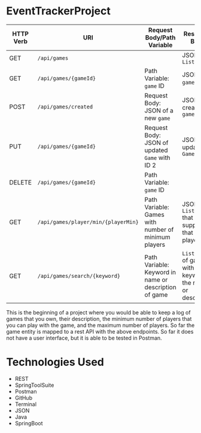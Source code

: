 # EventTrackerProject
| HTTP Verb | URI                           | Request Body/Path Variable                             | Response Body                                    |
|-----------|-------------------------------|-------------------------------------------------------|----------------------------------------------------------------------|
| GET       | `/api/games`                  |                                                       | JSON of `List<Game>`                            |
| GET       | `/api/games/{gameId}`              | Path Variable: `game` ID                              | JSON of `game` 1                                       |
| POST      | `/api/games/created`                  | Request Body: JSON of a new `game`                    | JSON of created `game`                                  |
| PUT       | `/api/games/{gameId}`              | Request Body: JSON of updated `Game` with ID 2        | JSON of updated `Game`                                  |
| DELETE    | `/api/games/{gameId}`             | Path Variable: `game` ID                              |                                       |
| GET       | `/api/games/player/min/{playerMin}`   | Path Variable: Games with number of minimum players   | JSON of `List<Game>` that can support that many players           |
| GET       | `/api/games/search/{keyword}` | Path Variable: Keyword in name or description of game | `List<Game>` of games with that keyword in the name or description |


This is the beginning of a project where you would be able to keep a log of games that you own, their description, the minimum number of players that you can play with the game, and the maximum number of players. So far the game entity is mapped to a rest API with the above endpoints. So far it does not have a user interface, but it is able to be tested in Postman.

# Technologies Used
- REST
- SpringToolSuite
- Postman
- GitHub
- Terminal
- JSON
- Java
- SpringBoot
